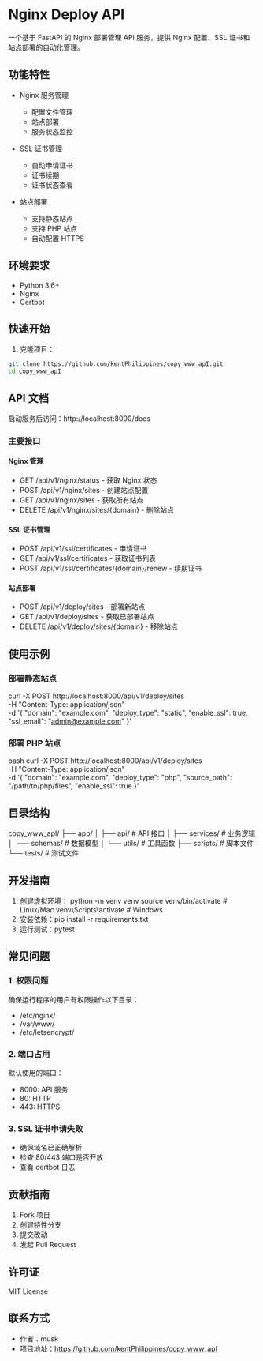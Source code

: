 # Nginx Deploy API

一个基于 FastAPI 的 Nginx 部署管理 API 服务，提供 Nginx 配置、SSL 证书和站点部署的自动化管理。

## 功能特性

- Nginx 服务管理
  - 配置文件管理
  - 站点部署
  - 服务状态监控
  
- SSL 证书管理
  - 自动申请证书
  - 证书续期
  - 证书状态查看
  
- 站点部署
  - 支持静态站点
  - 支持 PHP 站点
  - 自动配置 HTTPS

## 环境要求

- Python 3.6+
- Nginx
- Certbot

## 快速开始

1. 克隆项目：

```bash
git clone https://github.com/kentPhilippines/copy_www_apI.git
cd copy_www_apI
```

## API 文档

启动服务后访问：http://localhost:8000/docs

### 主要接口

#### Nginx 管理
- GET /api/v1/nginx/status - 获取 Nginx 状态
- POST /api/v1/nginx/sites - 创建站点配置
- GET /api/v1/nginx/sites - 获取所有站点
- DELETE /api/v1/nginx/sites/{domain} - 删除站点

#### SSL 证书管理
- POST /api/v1/ssl/certificates - 申请证书
- GET /api/v1/ssl/certificates - 获取证书列表
- POST /api/v1/ssl/certificates/{domain}/renew - 续期证书

#### 站点部署
- POST /api/v1/deploy/sites - 部署新站点
- GET /api/v1/deploy/sites - 获取已部署站点
- DELETE /api/v1/deploy/sites/{domain} - 移除站点

## 使用示例
### 部署静态站点
curl -X POST http://localhost:8000/api/v1/deploy/sites \
-H "Content-Type: application/json" \
-d '{
"domain": "example.com",
"deploy_type": "static",
"enable_ssl": true,
"ssl_email": "admin@example.com"
}'

### 部署 PHP 站点
bash
curl -X POST http://localhost:8000/api/v1/deploy/sites \
-H "Content-Type: application/json" \
-d '{
"domain": "example.com",
"deploy_type": "php",
"source_path": "/path/to/php/files",
"enable_ssl": true
}'
## 目录结构
copy_www_apI/
├── app/
│ ├── api/ # API 接口
│ ├── services/ # 业务逻辑
│ ├── schemas/ # 数据模型
│ └── utils/ # 工具函数
├── scripts/ # 脚本文件
└── tests/ # 测试文件

## 开发指南

1. 创建虚拟环境：
python -m venv venv
source venv/bin/activate # Linux/Mac
venv\Scripts\activate # Windows
2. 安装依赖：pip install -r requirements.txt
3. 运行测试：pytest

## 常见问题

### 1. 权限问题
确保运行程序的用户有权限操作以下目录：
- /etc/nginx/
- /var/www/
- /etc/letsencrypt/

### 2. 端口占用
默认使用的端口：
- 8000: API 服务
- 80: HTTP
- 443: HTTPS

### 3. SSL 证书申请失败
- 确保域名已正确解析
- 检查 80/443 端口是否开放
- 查看 certbot 日志

## 贡献指南

1. Fork 项目
2. 创建特性分支
3. 提交改动
4. 发起 Pull Request

## 许可证

MIT License

## 联系方式

- 作者：musk
- 项目地址：https://github.com/kentPhilippines/copy_www_apI
